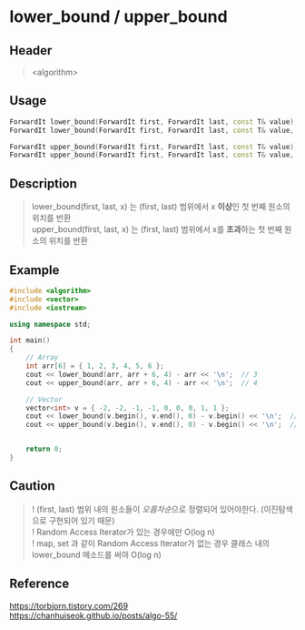 # lower_bound / upper_bound

## Header
>\<algorithm>

## Usage
```c++
ForwardIt lower_bound(ForwardIt first, ForwardIt last, const T& value);
ForwardIt lower_bound(ForwardIt first, ForwardIt last, const T& value, Compare comp);

ForwardIt upper_bound(ForwardIt first, ForwardIt last, const T& value);
ForwardIt upper_bound(ForwardIt first, ForwardIt last, const T& value, Compare comp);
```

## Description
> lower_bound(first, last, x) 는 (first, last) 범위에서 x **이상**인 첫 번째 원소의 위치를 반환     
upper_bound(first, last, x) 는 (first, last) 범위에서 x를 **초과**하는 첫 번째 원소의 위치를 반환

##  Example
```c++
#include <algorithm>
#include <vector>
#include <iostream>

using namespace std;

int main()
{
    // Array
    int arr[6] = { 1, 2, 3, 4, 5, 6 };
    cout << lower_bound(arr, arr + 6, 4) - arr << '\n';  // 3
    cout << upper_bound(arr, arr + 6, 4) - arr << '\n';  // 4

    // Vector
    vector<int> v = { -2, -2, -1, -1, 0, 0, 0, 1, 1 };
    cout << lower_bound(v.begin(), v.end(), 0) - v.begin() << '\n';  // 4
    cout << upper_bound(v.begin(), v.end(), 0) - v.begin() << '\n';  // 7


    return 0;
}
```


## Caution
>! (first, last) 범위 내의 원소들이 *오름차순*으로 정렬되어 있어야한다. (이진탐색으로 구현되어 있기  때문)   
! Random Access Iterator가 있는 경우에만 O(log n)   
! map, set 과 같이 Random Access Iterator가 없는 경우 클래스 내의 lower_bound 메소드를 써야 O(log n)

## Reference
https://torbjorn.tistory.com/269    
https://chanhuiseok.github.io/posts/algo-55/